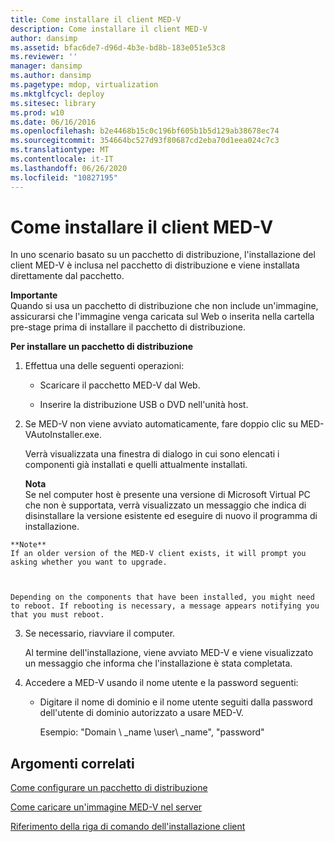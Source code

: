 ```yaml
---
title: Come installare il client MED-V
description: Come installare il client MED-V
author: dansimp
ms.assetid: bfac6de7-d96d-4b3e-bd8b-183e051e53c8
ms.reviewer: ''
manager: dansimp
ms.author: dansimp
ms.pagetype: mdop, virtualization
ms.mktglfcycl: deploy
ms.sitesec: library
ms.prod: w10
ms.date: 06/16/2016
ms.openlocfilehash: b2e4468b15c0c196bf605b1b5d129ab38678ec74
ms.sourcegitcommit: 354664bc527d93f80687cd2eba70d1eea024c7c3
ms.translationtype: MT
ms.contentlocale: it-IT
ms.lasthandoff: 06/26/2020
ms.locfileid: "10827195"
---
```

# Come installare il client MED-V


In uno scenario basato su un pacchetto di distribuzione, l'installazione del client MED-V è inclusa nel pacchetto di distribuzione e viene installata direttamente dal pacchetto.

**Importante**  
Quando si usa un pacchetto di distribuzione che non include un'immagine, assicurarsi che l'immagine venga caricata sul Web o inserita nella cartella pre-stage prima di installare il pacchetto di distribuzione.



**Per installare un pacchetto di distribuzione**

1.  Effettua una delle seguenti operazioni:

    -   Scaricare il pacchetto MED-V dal Web.

    -   Inserire la distribuzione USB o DVD nell'unità host.

2.  Se MED-V non viene avviato automaticamente, fare doppio clic su MED-VAutoInstaller.exe.

    Verrà visualizzata una finestra di dialogo in cui sono elencati i componenti già installati e quelli attualmente installati.

    **Nota**  
    Se nel computer host è presente una versione di Microsoft Virtual PC che non è supportata, verrà visualizzato un messaggio che indica di disinstallare la versione esistente ed eseguire di nuovo il programma di installazione.



~~~
**Note**  
If an older version of the MED-V client exists, it will prompt you asking whether you want to upgrade.



Depending on the components that have been installed, you might need to reboot. If rebooting is necessary, a message appears notifying you that you must reboot.
~~~

3. Se necessario, riavviare il computer.

   Al termine dell'installazione, viene avviato MED-V e viene visualizzato un messaggio che informa che l'installazione è stata completata.

4. Accedere a MED-V usando il nome utente e la password seguenti:

   -   Digitare il nome di dominio e il nome utente seguiti dalla password dell'utente di dominio autorizzato a usare MED-V.

       Esempio: "Domain \ _name \\user\ _name", "password"

## Argomenti correlati


[Come configurare un pacchetto di distribuzione](how-to-configure-a-deployment-package.md)

[Come caricare un'immagine MED-V nel server](how-to-upload-a-med-v-image-to-the-server.md)

[Riferimento della riga di comando dell'installazione client](client-installation-command-line-reference.md)









